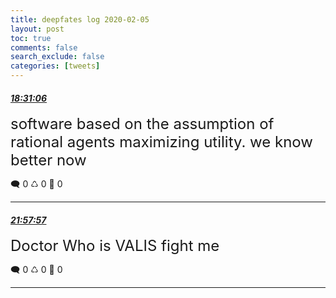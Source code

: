 ```yaml
---
title: deepfates log 2020-02-05
layout: post
toc: true
comments: false
search_exclude: false
categories: [tweets]
---
```



#### <a href = "https://twitter.com/deepfates/status/1225230403906068480">*18:31:06*</a>

<font size="5">software based on the assumption of rational agents maximizing utility. we know better now</font>



🗨️ 0 ♺ 0 🤍  0   

---
    
#### <a href = "https://twitter.com/deepfates/status/1225282460188958721">*21:57:57*</a>

<font size="5">Doctor Who is VALIS   fight me</font>



🗨️ 0 ♺ 0 🤍  0   

---
    
            

